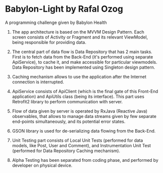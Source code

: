 # Babylon-Light by Rafal Ozog

A programming challenge given by Babylon Health

1. The app architecture is based on the MVVM Design Pattern. Each screen consists of Activity or Fragment and its relevant ViewModel, being responsible for providing data.

2. The central part of data flow is Data Repository that has 2 main tasks. First is to fetch data from the Back-End (it's performed using separate ApiService), to cache it, and make accessible for particular viewmodels. Data Repository has been implemented using Singleton design pattern.

3. Caching mechanism allows to use the application after the Internet connection is interrupted.

4. ApiService consists of ApiClient (which is the final gate of this Front-End application) and ApiUtils class (being its interface). This part uses Retrofit2 library to perform communication with server.

5. Flow of data given by server is operated by RxJava (Reactive Java) observables, that allows to manage data streams given by few separate end-points simultaneously, and its potential error states.

6. GSON library is used for de-serializing data flowing from the Back-End.

7. Unit Testing part consists of Local Unit Tests (performed for data models, like Post, User and Comment), and Instrumentation Unit Test (performed for Data Repository Caching mechanism). 

8. Alpha Testing has been separated from coding phase, and performed by developer on physical device.